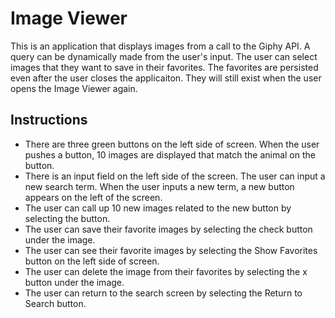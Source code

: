 # Image Viewer
This is an application that displays images from a call to the Giphy API. A query can be dynamically made from the user's input. The user can select images that they want to save in their favorites. The favorites are persisted even after the user closes the applicaiton. They will still exist when the user opens the Image Viewer again.

## Instructions
* There are three green buttons on the left side of screen. When the user pushes a button, 10 images are displayed that match the animal on the button.
* There is an input field on the left side of the screen. The user can input a new search term. When the user inputs a new term, a new button appears on the left of the screen.
* The user can call up 10 new images related to the new button by selecting the button.
* The user can save their favorite images by selecting the check button under the image.
* The user can see their favorite images by selecting the Show Favorites button on the left side of screen.
* The user can delete the image from their favorites by selecting the x button under the image.
* The user can return to the search screen by selecting the Return to Search button.